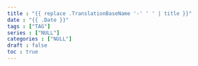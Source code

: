 ```yaml
---
title : "{{ replace .TranslationBaseName '-' ' ' | title }}"
date : "{{ .Date }}"
tags : ["TAG"]
series : ["NULL"]
categories : ["NULL"]
draft : false
toc : true
---
```


